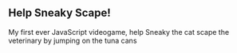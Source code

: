 <h2>Help Sneaky Scape!</h2>
My first ever JavaScript videogame, help Sneaky the cat scape the veterinary by jumping on the tuna cans

